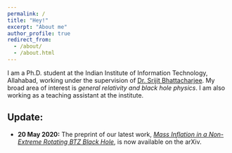 ```yaml
---
permalink: /
title: "Hey!"
excerpt: "About me"
author_profile: true
redirect_from: 
  - /about/
  - /about.html
---
```


I am a Ph.D. student at the Indian Institute of Information Technology, Allahabad, working under the supervision of [Dr. Srijit Bhattacharjee](http://profile.iiita.ac.in/srijit/). My broad area of interest is *general relativity and black hole physics*. I am also working as a teaching assistant at the institute. 

Update:
-------
- **20 May 2020:** The preprint of our latest work, [*Mass Inflation in a Non-Extreme Rotating BTZ Black Hole*](https://arxiv.org/abs/2005.09705), is now available on the arXiv.






